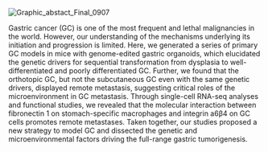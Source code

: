 
![Graphic_abstact_Final_0907](https://github.com/user-attachments/assets/8cd3924c-2143-422b-a510-548e04d21151)

Gastric cancer (GC) is one of the most frequent and lethal malignancies in the world. However, our understanding of the mechanisms underlying its initiation and progression is limited. Here, we generated a series of primary GC models in mice with genome-edited gastric organoids, which elucidated the genetic drivers for sequential transformation from dysplasia to well-differentiated and poorly differentiated GC. Further, we found that the orthotopic GC, but not the subcutaneous GC even with the same genetic drivers, displayed remote metastasis, suggesting critical roles of the microenvironment in GC metastasis. Through single-cell RNA-seq analyses and functional studies, we revealed that the molecular interaction between fibronectin 1 on stomach-specific macrophages and integrin a6β4 on GC cells promotes remote metastases. Taken together, our studies proposed a new strategy to model GC and dissected the genetic and microenvironmental factors driving the full-range gastric tumorigenesis.
